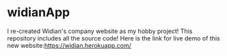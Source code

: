 # widianApp
I re-created Widian's company website as my hobby project! This repository includes all the source code! Here is the link for live demo of this new website:https://widian.herokuapp.com/
